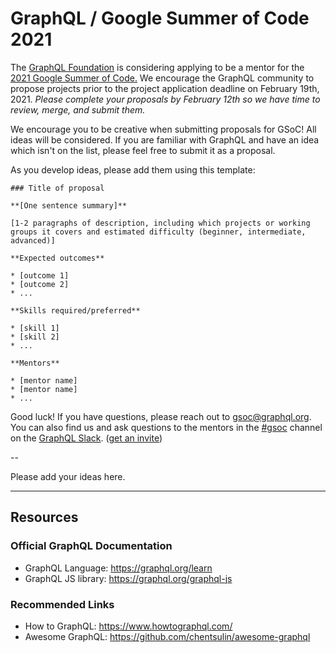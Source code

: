 # GraphQL / Google Summer of Code 2021

The [GraphQL Foundation](https://foundation.graphql.org) is considering applying to be a mentor for the [2021 Google Summer of Code.](https://summerofcode.withgoogle.com/) We encourage the GraphQL community to propose projects prior to the project application deadline on February 19th, 2021. *Please complete your proposals by February 12th so we have time to review, merge, and submit them.*

We encourage you to be creative when submitting proposals for GSoC! All ideas will be considered. If you are familiar with GraphQL and have an idea which isn't on the list, please feel free to submit it as a proposal.

As you develop ideas, please add them using this template:

```
### Title of proposal

**[One sentence summary]**

[1-2 paragraphs of description, including which projects or working groups it covers and estimated difficulty (beginner, intermediate, advanced)]

**Expected outcomes**

* [outcome 1]
* [outcome 2]
* ...

**Skills required/preferred**

* [skill 1]
* [skill 2]
* ...

**Mentors**

* [mentor name]
* [mentor name]
* ...
```

Good luck! If you have questions, please reach out to [gsoc@graphql.org](mailto:gsoc@graphql.org). You can also find us and ask questions to the mentors in the [#gsoc](https://graphql.slack.com/archives/CUB2DBYTF) channel on the [GraphQL Slack](https://graphql.slack.com). ([get an invite](https://slack-invite.graphql.org))

--

Please add your ideas here.

---

## Resources

### Official GraphQL Documentation

- GraphQL Language: https://graphql.org/learn
- GraphQL JS library: https://graphql.org/graphql-js

### Recommended Links

- How to GraphQL: https://www.howtographql.com/
- Awesome GraphQL: https://github.com/chentsulin/awesome-graphql
